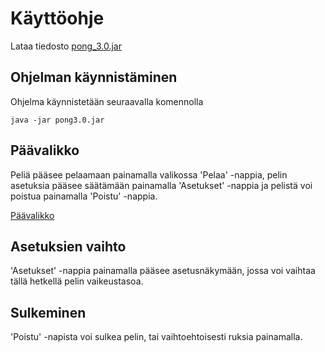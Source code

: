 # Käyttöohje

Lataa tiedosto [pong_3.0.jar](https://github.com/isakpulkki/ot-harjoitustyo/releases/tag/loppupalautus)

## Ohjelman käynnistäminen

Ohjelma käynnistetään seuraavalla komennolla

```
java -jar pong3.0.jar
```

## Päävalikko

Peliä pääsee pelaamaan painamalla valikossa 'Pelaa' -nappia, pelin asetuksia pääsee säätämään painamalla 'Asetukset' -nappia ja pelistä voi poistua painamalla 'Poistu' -nappia.

[Päävalikko](https://github.com/isakpulkki/ot-harjoitustyo/blob/master/dokumentaatio/images/menu.png)

## Asetuksien vaihto

'Asetukset' -nappia painamalla pääsee asetusnäkymään, jossa voi vaihtaa tällä hetkellä pelin vaikeustasoa.

## Sulkeminen

'Poistu' -napista voi sulkea pelin, tai vaihtoehtoisesti ruksia painamalla.

